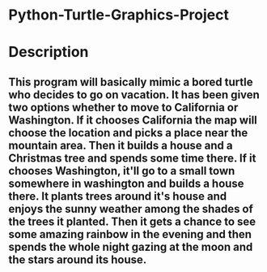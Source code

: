 # Python-Turtle-Graphics-Project

# Description

## This program  will basically mimic a bored turtle who decides to go on vacation. It has been given two options whether to move to California or Washington. If it chooses California the map will choose the location and picks a place near the mountain area. Then it builds a house and a Christmas tree and spends some time there. If it chooses Washington, it'll go to a small town somewhere in washington and builds a house there. It plants trees around it's house and enjoys the sunny weather among the shades of the trees it planted. Then it gets a chance to see some amazing rainbow in the evening and then spends the whole night gazing at the moon and the stars around its house.